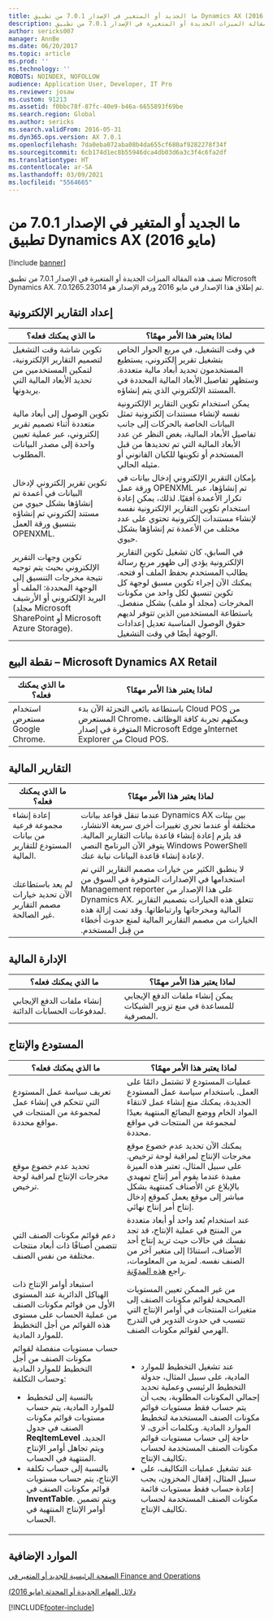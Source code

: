 ```yaml
---
title: ما الجديد أو المتغير في الإصدار 7.0.1 من تطبيق Dynamics AX (مايو 2016)
description: تصف هذه المقالة الميزات الجديدة أو المتغيرة في الإصدار 7.0.1 من تطبيق Microsoft Dynamics AX. تم إطلاق هذا الإصدار في مايو 2016 ورقم الإصدار هو 7.0.1265.23014.
author: sericks007
manager: AnnBe
ms.date: 06/20/2017
ms.topic: article
ms.prod: ''
ms.technology: ''
ROBOTS: NOINDEX, NOFOLLOW
audience: Application User, Developer, IT Pro
ms.reviewer: josaw
ms.custom: 91213
ms.assetid: f0bbc78f-87fc-40e9-b46a-6655893f69be
ms.search.region: Global
ms.author: sericks
ms.search.validFrom: 2016-05-31
ms.dyn365.ops.version: AX 7.0.1
ms.openlocfilehash: 7da0eba072aba08b4da655cf680af9282278f34f
ms.sourcegitcommit: 6cb174d1ec8b55946dca4db03d6a3c3f4c6fa2df
ms.translationtype: HT
ms.contentlocale: ar-SA
ms.lasthandoff: 03/09/2021
ms.locfileid: "5564665"
---
```

# <a name="whats-new-or-changed-in-dynamics-ax-application-version-701-may-2016"></a>ما الجديد أو المتغير في الإصدار 7.0.1 من تطبيق Dynamics AX (مايو 2016)

[!include [banner](../includes/banner.md)]

تصف هذه المقالة الميزات الجديدة أو المتغيرة في الإصدار 7.0.1 من تطبيق Microsoft Dynamics AX. تم إطلاق هذا الإصدار في مايو 2016 ورقم الإصدار هو 7.0.1265.23014.

## <a name="electronic-reporting-er"></a>إعداد التقارير الإلكترونية

| ما الذي يمكنك فعله؟ | لماذا يعتبر هذا الأمر مهمًا؟ |
|------------------|------------------------|
| تكوين شاشة وقت التشغيل لتصميم التقارير الإلكترونية، لتمكين المستخدمين من تحديد الأبعاد المالية التي يريدونها. | في وقت التشغيل، في مربع الحوار الخاص بتشغيل تقرير إلكتروني، يستطيع المستخدمون تحديد أبعاد مالية متعددة. وستظهر تفاصيل الأبعاد المالية المحددة في المستند الإلكتروني الذي يتم إنشاؤه. |
| تكوين الوصول إلى أبعاد مالية متعددة أثناء تصميم تقرير إلكتروني، عبر عملية تعيين واحدة إلى مصدر البيانات المطلوب. | يمكن استخدام تكوين التقارير الإلكترونية نفسه لإنشاء مستندات إلكترونية تمثل البيانات الخاصة بالحركات‬ إلى جانب تفاصيل الأبعاد المالية، بغض النظر عن عدد الأبعاد المالية التي تم تحديدها من قبل المستخدم أو تكوينها للكيان القانوني أو مثيله الحالي. |
| تكوين تقرير إلكتروني لإدخال البيانات في أعمدة تم إنشاؤها بشكل حيوي من مستند إلكتروني تم إنشاؤه بتنسيق ورقة العمل OPENXML. | بإمكان التقرير الإلكتروني إدخال بيانات في ورقة عمل OPENXML تم إنشاؤها، عبر تكرار الأعمدة أفقيًا. لذلك، يمكن إعادة استخدام تكوين التقارير الإلكترونية نفسه لإنشاء مستندات إلكترونية تحتوي على عدد مختلف من الأعمدة تم إنشاؤها بشكل حيوي. |
| تكوين وجهات التقرير الإلكتروني بحيث يتم توجيه نتيجة مخرجات التنسيق إلى الوجهة المحددة: الملف أو البريد الإلكتروني أو الأرشيف (مجلد Microsoft SharePoint أو Microsoft Azure Storage). | في السابق، كان تشغيل تكوين التقارير الإلكترونية يؤدي إلى ظهور مربع رسالة يطالب المستخدم بحفظ الملف أو فتحه. يمكنك الآن إجراء تكوين مسبق لوجهة كل تكوين تنسيق لكل واحد من مكونات المخرجات (مجلد أو ملف) بشكل منفصل. باستطاعة المستخدمين الذين تتوفر لديهم حقوق الوصول المناسبة تعديل إعدادات الوجهة أيضًا في وقت التشغيل. |

## <a name="pos--microsoft-dynamics-ax-retail"></a>نقطة البيع – Microsoft Dynamics AX Retail

| ما الذي يمكنك فعله؟ | لماذا يعتبر هذا الأمر مهمًا؟ |
|------------------|------------------------|
| استخدام مستعرض Google Chrome. | باستطاعة بائعي التجزئة الآن بدء Cloud POS من المستعرض Chrome، ويمكنهم تجربة كافة الوظائف المتوفرة في إصدار Microsoft Edge وInternet Explorer من Cloud POS. |

## <a name="financial-reporting"></a>التقارير المالية

| ما الذي يمكنك فعله؟ | لماذا يعتبر هذا الأمر مهمًا؟ |
|------------------|------------------------|
| إعادة إنشاء مجموعة فرعية من بيانات المستودع للتقارير المالية. | عندما تنقل قواعد بيانات Dynamics AX بين بيئات مختلفة أو عندما تجري تغييرات أخرى سريعة الانتشار، قد يلزم إعادة إنشاء قاعدة بيانات التقارير المالية. يتوفر الآن البرنامج النصي Windows PowerShell لإعادة إنشاء قاعدة البيانات نيابة عنك.‬ |
| لم يعد باستطاعتك الآن تحديد خيارات مصمم التقارير غير الصالحة. | لا ينطبق الكثير من خيارات مصمم التقارير التي تم استخدامها في الإصدارات المتوفرة في السوق من Management reporter على هذا الإصدار من Dynamics AX. ‏‫تتعلق هذه الخيارات بتصميم التقارير المالية ومخرجاتها وارتباطاتها. وقد تمت إزالة هذه الخيارات من مصمم التقارير المالية لمنع حدوث أخطاء من قِبل المستخدم.‬ |

## <a name="financial-management"></a>الإدارة المالية

| ما الذي يمكنك فعله؟ | لماذا يعتبر هذا الأمر مهمًا؟ |
|------------------|------------------------|
| إنشاء ملفات الدفع الإيجابي لمدفوعات الحسابات الدائنة. | يمكن إنشاء ملفات الدفع الإيجابي للمساعدة في منع تزوير الشيكات المصرفية. |

## <a name="warehouse-and-production"></a>المستودع والإنتاج

<table>
<thead>
<tr>
<th>ما الذي يمكنك فعله؟</th>
<th>لماذا يعتبر هذا الأمر مهمًا؟</th>
</tr>
</thead>
<tbody>
<tr>
<td>تعريف سياسة عمل المستودع التي تتحكم في إنشاء عمل لمجموعة من المنتجات في مواقع محددة.</td>
<td>عمليات المستودع لا تشتمل دائمًا على العمل. باستخدام سياسة عمل المستودع الجديدة، يمكنك منع إنشاء عمل لانتقاء المواد الخام ووضع البضائع المنتهية بعيدًا لمجموعة من المنتجات في مواقع محددة.</td>
</tr>
<tr>
<td>تحديد عدم خضوع موقع مخرجات الإنتاج لمراقبة لوحة ترخيص.</td>
<td>يمكنك الآن تحديد عدم خضوع موقع مخرجات الإنتاج لمراقبة لوحة ترخيص. على سبيل المثال، تعتبر هذه الميزة مفيدة عندما يقوم أمر إنتاج تمهيدي بالإبلاغ عن الأصناف كمنتهية بشكل مباشر إلى موقع يعمل كموقع إدخال إنتاج أمر إنتاج نهائي.</td>
</tr>
<tr>
<td>دعم قوائم مكونات الصنف‬ التي تتضمن أصنافًا ذات أبعاد منتجات مختلفة من نفس الصنف.</td>
<td>عند استخدام بُعد واحد أو أبعاد متعددة من المنتج في عملية الإنتاج، قد تجد نفسك في حالات حيث تريد إنتاج أحد الأصناف، استنادًا إلى متغير آخر من الصنف نفسه. لمزيد من المعلومات، راجع <a href="https://blogs.msdn.microsoft.com/axmfg/2015/12/22/support-for-boms-that-includes-items-with-different-product-dimensions-of-the-same-item/">هذه المدوّنة</a>.</td>
</tr>
<tr>
<td>استبعاد أوامر الإنتاج ذات الهياكل الدائرية عند المستوى الأول من قوائم مكونات الصنف من عملية الحساب على مستوى هذه القوائم من أجل التخطيط للموارد المادية.</td>
<td>من غير الممكن تعيين المستويات الصحيحة لقوائم مكونات الصنف إلى متغيرات المنتجات في أوامر الإنتاج التي تتسبب في حدوث التدوير في التدرج الهرمي لقوائم مكونات الصنف.</td>
</tr>
<tr>
<td>حساب مستويات منفصلة لقوائم مكونات الصنف من أجل التخطيط للموارد المادية وحساب التكلفة:
<ul>
<li>بالنسبة إلى لتخطيط للموارد المادية، يتم حساب مستويات قوائم مكونات الصنف في جدول <strong>ReqItemLevel</strong> الجديد. ويتم تجاهل أوامر الإنتاج المنتهية في الحساب.</li>
<li>بالنسبة إلى حساب تكلفة الإنتاج، يتم حساب مستويات قوائم مكونات الصنف في <strong>InventTable</strong>. ويتم تضمين أوامر الإنتاج المنتهية في الحساب.</li>
</ul>
</td>
<td>
<ul>
<li>عند تشغيل التخطيط للموارد المادية، على سبيل المثال، جدولة التخطيط الرئيسي وعملية تحديد إجمالي المكونات المطلوبة‬، يجب أن يتم حساب فقط مستويات قوائم مكونات الصنف المستخدمة لتخطيط الموارد المادية. وبكلمات أخرى، لا حاجة إلى حساب مستويات قوائم مكونات الصنف المستخدمة لحساب تكاليف الإنتاج.</li>
<li>عند تشغيل عمليات التكاليف، على سبيل المثال، إقفال المخزون، يجب إعادة حساب فقط مستويات قائمة مكونات الصنف المستخدمة لحساب تكاليف الإنتاج.</li>
</ul>
</td>
</tr>
</tbody>
</table>

## <a name="additional-resources"></a>الموارد الإضافية

[الصفحة الرئيسية للجديد أو المتغير‬ في Finance and Operations](whats-new-changed.md)

[دلائل المهام الجديدة أو المحدثة (مايو 2016)](new-updated-task-guides-available-may-2016.md)


[!INCLUDE[footer-include](../../../includes/footer-banner.md)]
